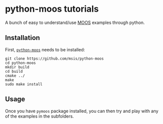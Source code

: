python-moos tutorials
=====================

A bunch of easy to understand/use [MOOS][] examples through python.

## Installation

First, [`python-moos`][1] needs to be installed:

```shell
git clone https://github.com/msis/python-moos
cd python-moos
mkdir build
cd build
cmake ../
make 
sudo make install
```

## Usage

Once you have `pymoos` package installed, you can then try and play with any of the examples in the subfolders.

[MOOS]: http://themoos.org
[1]:    https://github.com/msis/python-moos
